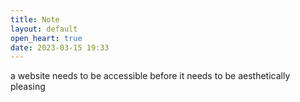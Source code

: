 ```yaml
---
title: Note
layout: default
open_heart: true
date: 2023-03-15 19:33
---
```


a website needs to be accessible before it needs to be aesthetically pleasing
